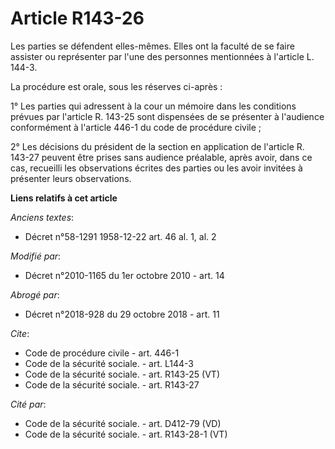 # Article R143-26

Les parties se défendent elles-mêmes. Elles ont la faculté de se faire assister ou représenter par l'une des personnes
mentionnées à l'article L. 144-3. 

La procédure est orale, sous les réserves ci-après : 

1° Les parties qui adressent à la cour un mémoire dans les conditions prévues par l'article R. 143-25 sont dispensées de se
présenter à l'audience conformément à l'article 446-1 du code de procédure civile ; 

2° Les décisions du président de la section en application de l'article R. 143-27 peuvent être prises sans audience
préalable, après avoir, dans ce cas, recueilli les observations écrites des parties ou les avoir invitées à présenter leurs
observations.

**Liens relatifs à cet article**

_Anciens textes_:

  - Décret n°58-1291 1958-12-22 art. 46 al. 1, al. 2

_Modifié par_:

  - Décret n°2010-1165 du 1er octobre 2010 - art. 14

_Abrogé par_:

  - Décret n°2018-928 du 29 octobre 2018 - art. 11

_Cite_:

  - Code de procédure civile - art. 446-1
  - Code de la sécurité sociale. - art. L144-3
  - Code de la sécurité sociale. - art. R143-25 (VT)
  - Code de la sécurité sociale. - art. R143-27

_Cité par_:

  - Code de la sécurité sociale. - art. D412-79 (VD)
  - Code de la sécurité sociale. - art. R143-28-1 (VT)
